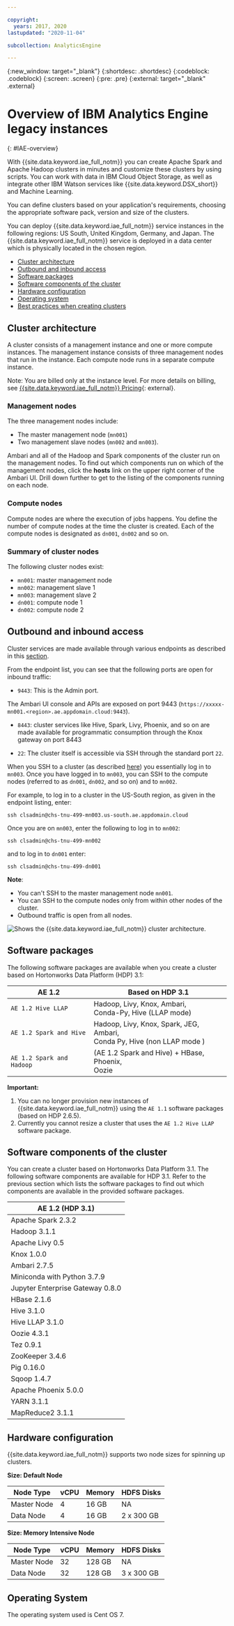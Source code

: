 ```yaml
---

copyright:
  years: 2017, 2020
lastupdated: "2020-11-04"

subcollection: AnalyticsEngine

---
```


<!-- Attribute definitions -->
{:new_window: target="_blank"}
{:shortdesc: .shortdesc}
{:codeblock: .codeblock}
{:screen: .screen}
{:pre: .pre}
{:external: target="_blank" .external}

# Overview of IBM Analytics Engine legacy instances
{: #IAE-overview}

With {{site.data.keyword.iae_full_notm}} you can create Apache Spark and Apache Hadoop clusters in minutes and customize these clusters by using scripts. You can work with data in IBM Cloud Object Storage, as well as integrate other IBM Watson services like {{site.data.keyword.DSX_short}} and Machine Learning.

You can define clusters based on your application's requirements,  choosing the appropriate software pack, version and size of the clusters.

You can deploy {{site.data.keyword.iae_full_notm}} service instances in the following regions: US South, United Kingdom, Germany, and Japan. The {{site.data.keyword.iae_full_notm}} service is deployed in a data center which is physically located in the chosen region.

- [Cluster architecture](#cluster-architecture)
- [Outbound and inbound access](#outbound-and-inbound-access)
- [Software packages](#software-packages)
- [Software components of the cluster](#software-components-of-the-cluster)
- [Hardware configuration](#hardware-configuration)
- [Operating system](#operating-system)
- [Best practices when creating clusters](/docs/AnalyticsEngine?topic=AnalyticsEngine-best-practices)

## Cluster architecture

A cluster consists of a management instance and one or more compute instances. The management instance consists of three management nodes that run in the instance. Each compute node runs in a separate compute instance.

Note: You are billed only at the instance level. For more details on billing, see [{{site.data.keyword.iae_full_notm}}   Pricing](https://www.ibm.com/cloud/analytics-engine/pricing){: external}.

### Management nodes

The three management nodes include:
- The master management node (`mn001`)
- Two management slave nodes (`mn002` and `mn003`).

Ambari and all of the Hadoop and Spark components of the cluster run on the management nodes. To find out which components run on which of the management nodes, click the **hosts** link on the upper right corner of the Ambari UI. Drill down further to get to the listing of the components running on each node.

### Compute nodes

Compute nodes are where the execution of jobs happens. You define the number of compute nodes at the time the cluster is created. Each of the compute nodes is designated as `dn001`, `dn002` and so on.

### Summary of cluster nodes

The following cluster nodes exist:

- `mn001`: master management node
- `mn002`: management slave 1
- `mn003`: management slave 2
- `dn001`: compute node 1
- `dn002`: compute node 2

## Outbound and inbound access

Cluster services are made available through various endpoints as described in this [section](/docs/AnalyticsEngine?topic=AnalyticsEngine-retrieve-endpoints).

From the endpoint list, you can see that the following ports are open for inbound traffic:

-	`9443`: This is the Admin port.

 The Ambari UI console and APIs are exposed on port 9443 (`https://xxxxx-mn001.<region>.ae.appdomain.cloud:9443`).
-	`8443`: cluster services like Hive, Spark, Livy, Phoenix, and so on are made available for programmatic consumption through the Knox gateway on port 8443

-	`22`: The cluster itself is accessible via SSH through the  standard port `22`.

 When you SSH to a cluster (as described [here](/docs/AnalyticsEngine?topic=AnalyticsEngine-connect-SSH)) you essentially log in to `mn003`. Once you have logged in to `mn003`, you can SSH to the compute nodes (referred to as `dn001`, `dn002`, and so on) and to `mn002`.

For example, to log in to a cluster in the US-South region, as given in the endpoint listing, enter:
```
ssh clsadmin@chs-tnu-499-mn003.us-south.ae.appdomain.cloud
```

Once you are on `mn003`, enter the following to log in to `mn002`:
```
ssh clsadmin@chs-tnu-499-mn002
```

and to log in to `dn001` enter:

```
ssh clsadmin@chs-tnu-499-dn001
```

**Note**:
- You can't SSH to the master management node `mn001`.
- You can SSH to the compute nodes only from within other nodes of the cluster.
- Outbound traffic is open from all nodes.

![Shows the {{site.data.keyword.iae_full_notm}} cluster architecture.](images/AnalyticsEngineCluster.svg)

## Software packages

The following software packages are available when you create a cluster based on Hortonworks Data Platform (HDP) 3.1:

| AE 1.2       | Based on HDP 3.1        |
|-----------------|-----------------------------|
| `AE 1.2 Hive LLAP`  | Hadoop, Livy, Knox, Ambari, <br>Conda-Py, Hive (LLAP mode) |
| `AE 1.2 Spark and Hive` | Hadoop, Livy, Knox, Spark, JEG, Ambari, <br>Conda Py, Hive (non LLAP mode ) |
| `AE 1.2 Spark and Hadoop` | (AE 1.2 Spark and Hive) +  HBase, Phoenix, <br>Oozie |

**Important:**

1. You can no longer provision new instances of {{site.data.keyword.iae_full_notm}} using the `AE 1.1` software packages (based on HDP 2.6.5).
2. Currently you cannot resize a cluster that uses the `AE 1.2 Hive LLAP` software package.

## Software components of the cluster
You can create a cluster based on Hortonworks Data Platform 3.1. The following software components are available for HDP 3.1. Refer to the previous section which lists the software packages to find out which components are available in the provided software packages.   

|  AE 1.2 (HDP 3.1)
|---------------------|
|  Apache Spark 2.3.2 |
|  Hadoop 3.1.1|
|  Apache Livy 0.5|
|  Knox 1.0.0|
|  Ambari 2.7.5|
|  Miniconda with Python 3.7.9 |
|  Jupyter Enterprise Gateway 0.8.0
|  HBase 2.1.6 |
|  Hive 3.1.0 |
|  Hive LLAP 3.1.0 |
|  Oozie 4.3.1 |
|  Tez 0.9.1 |
|  ZooKeeper 3.4.6 |
|  Pig 0.16.0 |
|  Sqoop 1.4.7 |
|  Apache Phoenix 5.0.0 |
|  YARN 3.1.1 |
|  MapReduce2 3.1.1 |

## Hardware configuration

{{site.data.keyword.iae_full_notm}} supports two node sizes for spinning up clusters.

**Size: Default Node**

| Node Type | vCPU | Memory | HDFS Disks |
|---------|------------|-----------|-----------|
| Master Node | 4| 16 GB | NA |
| Data Node | 4| 16 GB | 2 x 300 GB |

**Size: Memory Intensive Node**

| Node Type | vCPU | Memory | HDFS Disks |
|---------|------------|-----------|-----------|
| Master Node | 32| 128 GB | NA |
| Data Node | 32| 128 GB | 3 x 300 GB |

## Operating System
The operating system used is Cent OS 7.

